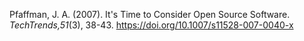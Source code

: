 Pfaffman, J. A. (2007). It's Time to Consider Open Source Software.
*TechTrends,51*(3), 38-43. https://doi.org/10.1007/s11528-007-0040-x
